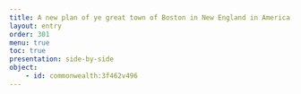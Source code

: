 ```yaml
---
title: A new plan of ye great town of Boston in New England in America, with the many additionall [sic] buildings, & new streets, to the year, 1769
layout: entry
order: 301
menu: true
toc: true
presentation: side-by-side
object:
    - id: commonwealth:3f462v496
---
```



